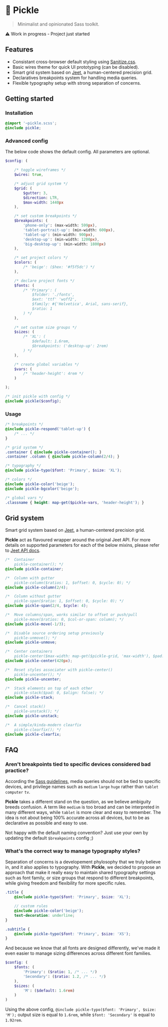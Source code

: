 # 🥒 Pickle

> Minimalist and opinionated Sass toolkit.

⚠️ Work in progress - Project just started

## Features

- Consistant cross-browser default styling using [Sanitize.css](https://github.com/csstools/sanitize.css).
- Basic wires theme for quick UI prototyping (can be disabled).
- Smart grid system based on [Jeet](https://github.com/mojotech/jeet), a human-centered precision grid.
- Declaratives breakpoints system for handling media queries.
- Flexible typography setup with strong separation of concerns.

## Getting started

### Installation

```scss
@import '~pickle.scss';
@include pickle;
```

### Advanced config

The below code shows the default config. All parameters are optional.

```scss
$config: (

    /* toggle wireframes */
    $wires: true,

    /* adjust grid system */
    $grid: (
        $gutter: 3,
        $direction: LTR,
        $max-width: 1440px
    ),

    /* set custom breakpoints */
    $breakpoints: (
        'phone-only': (max-width: 599px),
        'tablet-portrait-up': (min-width: 600px),
        'tablet-up': (min-width: 900px),
        'desktop-up': (min-width: 1200px),
        'big-desktop-up': (min-width: 1800px)
    ),

    /* set project colors */
    $colors: (
        /* 'beige': ($hex: '#f5f5dc') */
    ),

    /* declare project fonts */
    $fonts: (
        /* 'Primary': (
            $folder: './fonts',
            $ext: 'ttf' 'woff2',
            $family: #{'Helvetica', Arial, sans-serif},
            $ratio: 1
        ) */
    ),
    
    /* set custom size groups */ 
    $sizes: (
        /* 'XL': (
            $default: 1.6rem,
            $breakpoints: ('desktop-up': 2rem)
        ) */
    ),

    /* create global variables */
    $vars: (
        /* 'header-height': 4rem */
    )

);

/* init pickle with config */
@include pickle($config);
```

### Usage

```scss
/* breakpoints */
@include pickle-respond('tablet-up') {
    /* ... */
}

/* grid system */
.container { @include pickle-container(); }
.container .column { @include pickle-column(2/4); }

/* typography */
@include pickle-typo($font: 'Primary', $size: 'XL');

/* colors */
@include pickle-color('beige');
@include pickle-bgcolor('beige');

/* global vars */
.classname { height: map-get($pickle-vars, 'header-height'); }
```

## Grid system

Smart grid system based on [Jeet](https://github.com/mojotech/jeet), a human-centered precision grid.

**Pickle** act as flavoured wrapper around the original Jeet API. For more details on supported parameters for each of the below mixins, please refer to [Jeet API docs](https://github.com/mojotech/jeet/blob/master/docs/api.md).

```scss
/*  Container
    pickle-container(); */
@include pickle-container;

/*  Column with gutter
    pickle-column($ratios: 1, $offset: 0, $cycle: 0); */
@include pickle-column(2/4);

/*  Column without gutter
    pickle-span($ratio: 1, $offset: 0, $cycle: 0); */
@include pickle-span(2/4, $cycle: 4);

/*  Move columns/span, works similar to offset or push/pull
    pickle-move($ratios: 0, $col-or-span: column); */
@include pickle-move(-1/3);

/*  Disable source ordering setup previously
    pickle-unmove(); */
@include pickle-unmove;

/*  Center containers
    pickle-center($max-width: map-get($pickle-grid, 'max-width'), $pad: 0); */
@include pickle-center(420px);

/*  Reset styles associater with pickle-center()
    pickle-uncenter(); */
@include pickle-uncenter;

/*  Stack elements on top of each other
    pickle-stack($pad: 0, $align: false); */
@include pickle-stack;

/*  Cancel stack()
    pickle-unstack(); */
@include pickle-unstack;

/*  A simple/kinda-modern clearfix
    pickle-clearfix(); */
@include pickle-clearfix;
```


## FAQ

### Aren't breakpoints tied to specific devices considered bad practice?

According the [Sass guidelines](https://sass-guidelin.es/#responsive-web-design-and-breakpoints), media queries should not be tied to specific devices, and privilege names such as `medium` `large` `huge` rather than `tablet` `computer` `tv`.

**Pickle** takes a different stand on the question, as we believe ambiguity breeds confusion. A term like `medium` is too broad and can be interpreted in many different ways, while `tablet` is more clear and easy to remember. The idea is not about being 100% accurate across all devices, but to be as declarative as possible and easy to use.

Not happy with the default naming convention? Just use your own by updating the default `$breakpoints` config ;)

### What's the correct way to manage typography styles?

Separation of concerns is a developement phylosophy that we truly believe in, and it also applies to typography. With **Pickle**, we decided to propose an approach that make it really easy to maintain shared typography settings such as font family, or size groups that respond to different breakpoints, while giving freedom and flexibility for more specific rules.

```scss
.title {
    @include pickle-typo($font: 'Primary', $size: 'XL');

    // custom rules
    @include pickle-color('beige');
    text-decoration: underline;
}

.subtitle {
    @include pickle-typo($font: 'Primary', $size: 'XS');
}
```

And because we know that all fonts are designed differently, we've made it even easier to manage sizing differences across different font families.

```scss
$config: (
    $fonts: (
        'Primary': ($ratio: 1, /* ... */)
        'Secondary': ($ratio: 1.2, /* ... */)
    ),
    $sizes: (
        'M': ($default: 1.6rem)
    )
)
```

Using the above config, `@include pickle-typo($font: 'Primary', $size: 'M');` output size is equal to `1.6rem`, while `$font: 'Secondary'` is equal to `1.92rem`.
